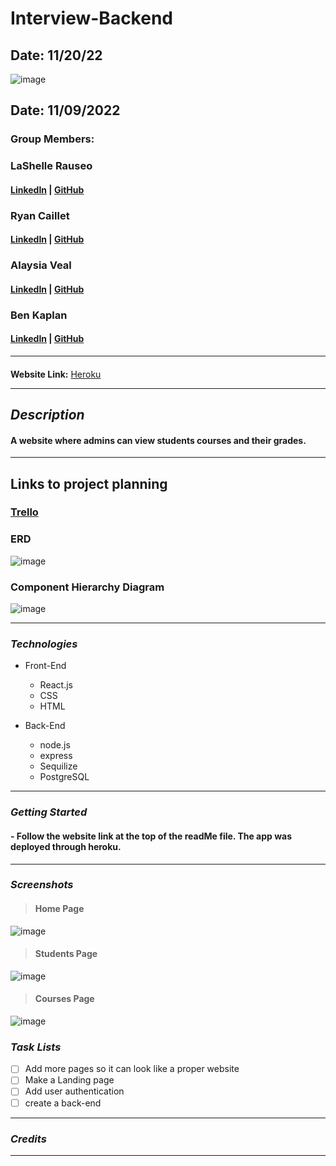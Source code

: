 # Interview-Backend

## Date: 11/20/22

![image](<https://gray-wwbt-prod.cdn.arcpublishing.com/resizer/970m8Zaq4srq_RSwIbeswnRUPoE=/1200x675/smart/filters:quality(85)/cloudfront-us-east-1.images.arcpublishing.com/gray/TOF2KUTYEVEPRIRLQCNRMEJ75A.jpg>)

## Date: 11/09/2022

### Group Members:

### LaShelle Rauseo

#### [LinkedIn](https://www.linkedin.com/in/lashelle-rauseo) | [GitHub](https://github.com/lnicole3)

### Ryan Caillet

#### [LinkedIn](https://www.linkedin.com/in/ryan-caillet/) | [GitHub](https://github.com/rycaillet)

### Alaysia Veal

#### [LinkedIn](https://www.linkedin.com/in/alaysia-veal/) | [GitHub](https://github.com/AlaysiaVeal)

### Ben Kaplan

#### [LinkedIn](https://www.linkedin.com/in/jbenkaplan/) | [GitHub](https://github.com/JBenKaplan)

---

####

**Website Link:**
[Heroku](/)

---

## **_Description_**

#### A website where admins can view students courses and their grades.

---

## Links to project planning

### [Trello](https://trello.com/b/ysnM09up/interview-hackathon)

### ERD

![image]()

### Component Hierarchy Diagram

![image]()

---

### **_Technologies_**

- Front-End

  - React.js
  - CSS
  - HTML

- Back-End

  - node.js
  - express
  - Sequilize
  - PostgreSQL

---

### **_Getting Started_**

#### - Follow the website link at the top of the readMe file. The app was deployed through heroku.

---

### **_Screenshots_**

> #### **Home Page**

![image]()

> #### **Students Page**

![image]()

> #### **Courses Page**

![image]()

### **_Task Lists_**

- [ ] Add more pages so it can look like a proper website
- [ ] Make a Landing page
- [ ] Add user authentication
- [ ] create a back-end

---

### **_Credits_**

<!-- **Images:** [slashfilm.com - image 1](https://www.slashfilm.com/wp/wp-content/images/ZZ7F23CD9D-700x467.jpg), [slashfilm.com - image 2](https://www.slashfilm.com/img/gallery/skull-island-reign-of-kong-2/intro-import.webp), [Insidethemagic.net](https://www.insidethemagic.net/wp-content/uploads/2015/05/vehicle-550x336.png)

**Documentation:** [Developer Mozilla](https://developer.mozilla.org/en-US/)

**Css Ideas:** [Scroll-bar](https://www.youtube.com/watch?v=1fEkWd5hzRY), [horizontal-scroll](https://www.youtube.com/watch?v=1fEkWd5hzRY), [carousel](https://www.youtube.com/watch?v=eBKcGAhkZUI), [Scroll-animation](https://alvarotrigo.com/blog/css-animations-scroll/) -->

---
